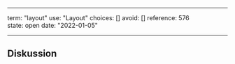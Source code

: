 
---
term:      "layout"
use:       "Layout"
choices:   []
avoid:     []
reference: 576        
state:     open
date:      "2022-01-05"

---

## Diskussion

